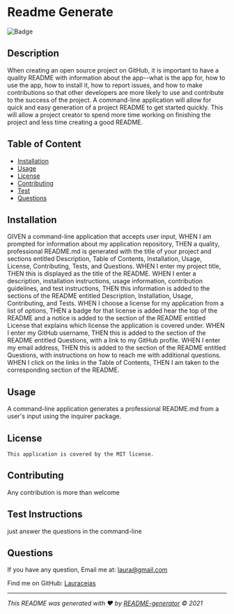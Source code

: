 
  #  Readme Generate
  ![Badge](https://img.shields.io/badge/License-MIT-blue.svg)

  ## Description
  When creating an open source project on GitHub, it is important to have a quality README with information about the app--what is the app for, how to use the app, how to install it, how to report issues, and how to make contributions so that other developers are more likely to use and contribute to the success of the project. A command-line application will allow for quick and easy generation of a project README to get started quickly. This will allow a project creator to spend more time working on finishing the project and less time creating a good README.

## Table of Content
- [Installation](#installation)
- [Usage](#usage)
- [License](#license)
- [Contributing](#contributing)
- [Test](#Test)
- [Questions](#questions)

## Installation
  GIVEN a command-line application that accepts user input, WHEN I am prompted for information about my application repository, THEN a quality, professional README.md is generated with the title of your project and sections entitled Description, Table of Contents, Installation, Usage, License, Contributing, Tests, and Questions. WHEN I enter my project title, THEN this is displayed as the title of the README. WHEN I enter a description, installation instructions, usage information, contribution guidelines, and test instructions, THEN this information is added to the sections of the README entitled Description, Installation, Usage, Contributing, and Tests. WHEN I choose a license for my application from a list of options, THEN a badge for that license is added hear the top of the README and a notice is added to the section of the README entitled License that explains which license the application is covered under. WHEN I enter my GitHub username, THEN this is added to the section of the README entitled Questions, with a link to my GitHub profile. WHEN I enter my email address, THEN this is added to the section of the README entitled Questions, with instructions on how to reach me with additional questions. WHEN I click on the links in the Table of Contents, THEN I am taken to the corresponding section of the README.

## Usage
  A command-line application generates a professional README.md from a user's input using the inquirer package.

## License
    This application is covered by the MIT license.

## Contributing
  Any contribution is more than welcome

## Test Instructions
  just answer the questions in the command-line

## Questions
If you have any question, Email me at: laura@gmail.com 
  
  Find me on GitHub: [Lauracejas](https://github.com/Lauracejas)   
  
  ---

  _This README was generated with ❤️ by [README-generator](https://github.com/Lauracejas/Professional-README-Generator) © 2021_
